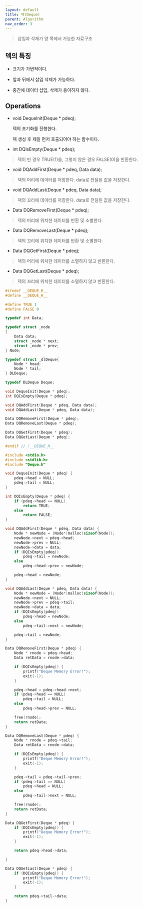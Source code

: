 ```yaml
---
layout: default
title: 덱(Deque)
parent: Algorithm
nav_order: 3
---
```


> 삽입과 삭제가 양 쪽에서 가능한 자료구조

## 덱의 특징

* 크기가 가변적이다.

* 앞과 뒤에서 삽입 삭제가 가능하다.

* 중간에 데이터 삽입, 삭제가 용이하지 않다.

## Operations

* void DequeInit(Deque * pdeq);

    덱의 초기화를 진행한다.
    
    덱 생성 후 제일 먼저 호출되어야 하는 함수이다.

* int DQIsEmpty(Deque * pdeq);
>덱이 빈 경우 TRUE(1)을, 그렇지 않은 경우 FALSE(0)을 반환한다.

* void DQAddFirst(Deque * pdeq, Data data);
> 덱의 머리에 데이터를 저장한다. data로 전달된 값을 저장한다.

* void DQAddLast(Deque * pdeq, Data data);
> 덱의 꼬리에 데이터를 저장한다. data로 전달된 값을 저장한다.

* Data DQRemoveFirst(Deque * pdeq);
>덱의 머리에 위치한 데이터를 반환 및 소별한다.

* Data DQRemoveLast(Deque * pdeq);
> 덱의 꼬리에 위치한 데이터를 반환 및 소멸한다.

* Data DQGetFirst(Deque * pdeq);
> 덱의 머리에 위치한 데이터를 소멸하지 않고 반환한다.

* Data DQGetLast(Deque * pdeq);
> 덱의 꼬리에 위치한 데이터를 소멸하지 않고 반환한다.

```c
#ifndef __DEQUE_H__
#define __DEQUE_H__

#define TRUE 1
#define FALSE 0

typedef int Data;

typedef struct _node
{
	Data data;
	struct _node * next;
	struct _node * prev;
} Node;

typedef struct _dlDeque{
	Node * head;
	Node * tail;
} DLDeque;

typedef DLDeque Deque;

void DequeInit(Deque * pdeq);
int DQIsEmpty(Deque * pdeq);

void DQAddFirst(Deque * pdeq, Data data);
void DQAddLast(Deque * pdeq, Data data);

Data DQRemoveFirst(Deque * pdeq);
Data DQRemoveLast(Deque * pdeq);

Data DQGetFirst(Deque * pdeq);
Data DQGetLast(Deque * pdeq);

#endif // !__DEQUE_H__
```

```c
#include <stdio.h>
#include <stdlib.h>
#include "Deque.h"

void DequeInit(Deque * pdeq) {
	pdeq->head = NULL;
	pdeq->tail = NULL;
}

int DQIsEmpty(Deque * pdeq) {
	if (pdeq->head == NULL)
		return TRUE;
	else
		return FALSE;
}

void DQAddFirst(Deque * pdeq, Data data) {
	Node * newNode = (Node*)malloc(sizeof(Node));
	newNode->next = pdeq->head;
	newNode->prev = NULL;
	newNode->data = data;
	if (DQIsEmpty(pdeq))
		pdeq->tail = newNode;
	else
		pdeq->head->prev = newNode;

	pdeq->head = newNode;
}

void DQAddLast(Deque * pdeq, Data data) {
	Node * newNode = (Node*)malloc(sizeof(Node));
	newNode->next = NULL;
	newNode->prev = pdeq->tail;
	newNode->data = data;
	if (DQIsEmpty(pdeq))
		pdeq->head = newNode;
	else
		pdeq->tail->next = newNode;

	pdeq->tail = newNode;
}

Data DQRemoveFirst(Deque * pdeq) {
	Node * rnode = pdeq->head;
	Data retData = rnode->data;

	if (DQIsEmpty(pdeq)) {
		printf("Deque Memory Error!");
		exit(-1);
	}

	pdeq->head = pdeq->head->next;
	if (pdeq->head == NULL)
		pdeq->tail = NULL;
	else
		pdeq->head->prev = NULL;

	free(rnode);
	return retData;
}

Data DQRemoveLast(Deque * pdeq) {
	Node * rnode = pdeq->tail;
	Data retData = rnode->data;

	if (DQIsEmpty(pdeq)) {
		printf("Deque Memory Error!");
		exit(-1);
	}

	pdeq->tail = pdeq->tail->prev;
	if (pdeq->tail == NULL)
		pdeq->head = NULL;
	else
		pdeq->tail->next = NULL;

	free(rnode);
	return retData;
}

Data DQGetFirst(Deque * pdeq) {
	if (DQIsEmpty(pdeq)) {
		printf("Deque Memory Error!");
		exit(-1);
	}

	return pdeq->head->data;

}

Data DQGetLast(Deque * pdeq) {
	if (DQIsEmpty(pdeq)) {
		printf("Deque Memory Error!");
		exit(-1);
	}

	return pdeq->tail->data;
}
```